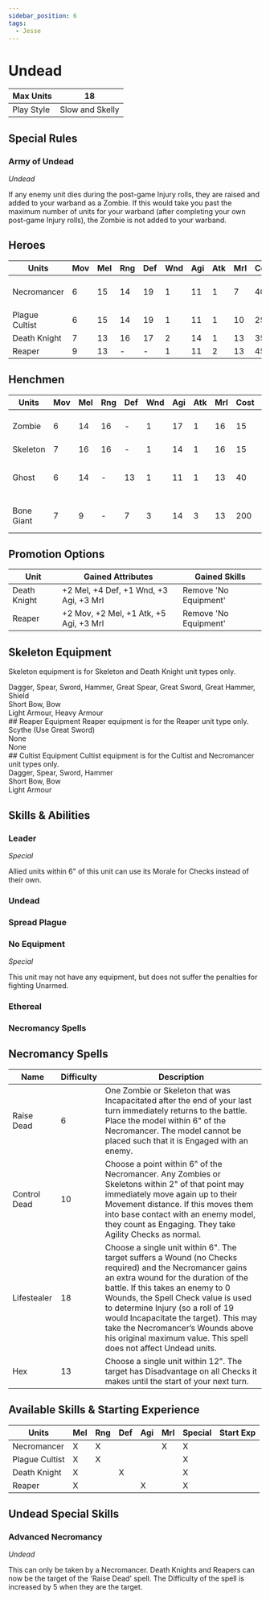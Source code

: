```yaml
---
sidebar_position: 6
tags:
  - Jesse
---
```

# Undead

<!--
Gold Spendable: 1300
-->

| Max Units  | 18              |
| ---------- | --------------- |
| Play Style | Slow and Skelly |

## Special Rules

### Army of Undead
*Undead*

If any enemy unit dies during the post-game Injury rolls, they are raised and added to your warband as a Zombie. If this would take you past the maximum number of units for your warband (after completing your own post-game Injury rolls), the Zombie is not added to your warband.
## Heroes
| Units          | Mov | Mel | Rng | Def | Wnd | Agi | Atk | Mrl | Cost | Abilities                 | Cap |
| -------------- | --- | --- | --- | --- | --- | --- | --- | --- | ---- | ------------------------- | --- |
| Necromancer    | 6   | 15  | 14  | 19  | 1   | 11  | 1   | 7   | 40   | Leader, Necromancy Spells | 1   |
| Plague Cultist | 6   | 15  | 14  | 19  | 1   | 11  | 1   | 10  | 25   | Spread Plague             | -   |
| Death Knight   | 7   | 13  | 16  | 17  | 2   | 14  | 1   | 13  | 35   | Undead                    | -   |
| Reaper         | 9   | 13  | -   | -   | 1   | 11  | 2   | 13  | 45   | Undead                    | -   |

## Henchmen
| Units      | Mov | Mel | Rng | Def | Wnd | Agi | Atk | Mrl | Cost | Abilities                      | Cap |
| ---------- | --- | --- | --- | --- | --- | --- | --- | --- | ---- | ------------------------------ | --- |
| Zombie     | 6   | 14  | 16  | -   | 1   | 17  | 1   | 16  | 15   | Undead, No Equipment           | -   |
| Skeleton   | 7   | 16  | 16  | -   | 1   | 14  | 1   | 16  | 15   | Undead                         | -   |
| Ghost      | 6   | 14  | -   | 13  | 1   | 11  | 1   | 13  | 40   | Undead, No Equipment, Ethereal | 3   |
| Bone Giant | 7   | 9   | -   | 7   | 3   | 14  | 3   | 13  | 200  | Undead, No Equipment           | 1   |

## Promotion Options

| Unit         | Gained Attributes                      | Gained Skills         |
| ------------ | -------------------------------------- | --------------------- |
| Death Knight | +2 Mel, +4 Def, +1 Wnd, +3 Agi, +3 Mrl | Remove 'No Equipment' |
| Reaper       | +2 Mov, +2 Mel, +1 Atk, +5 Agi, +3 Mrl | Remove 'No Equipment' |


## Skeleton Equipment
Skeleton equipment is for Skeleton and Death Knight unit types only.

<div name='melee-weapons'>
Dagger, Spear, Sword, Hammer, Great Spear, Great Sword, Great Hammer, Shield
</div>
<div name='ranged-weapons'>
Short Bow, Bow
</div>
<div name='armour'>
Light Armour, Heavy Armour
</div>
## Reaper Equipment
Reaper equipment is for the Reaper unit type only.

<div name='melee-weapons'>
Scythe (Use Great Sword)
</div>
<div name='ranged-weapons'>
None
</div>
<div name='armour'>
None
</div>
## Cultist Equipment
Cultist equipment is for the Cultist and Necromancer unit types only.

<div name='melee-weapons'>
Dagger, Spear, Sword, Hammer
</div>
<div name='ranged-weapons'>
Short Bow, Bow
</div>
<div name='armour'>
Light Armour
</div>

## Skills & Abilities

### Leader
*Special*

Allied units within 6" of this unit can use its Morale for Checks instead of their own.

### Undead

### Spread Plague

### No Equipment
*Special*

This unit may not have any equipment, but does not suffer the penalties for fighting Unarmed.

### Ethereal

### Necromancy Spells
## Necromancy Spells

| Name         | Difficulty | Description                                                                                                                                                                                                                                                                                                                                                                                                       |
| ------------ | ---------- | ----------------------------------------------------------------------------------------------------------------------------------------------------------------------------------------------------------------------------------------------------------------------------------------------------------------------------------------------------------------------------------------------------------------- |
| Raise Dead   | 6          | One Zombie or Skeleton that was Incapacitated after the end of your last turn immediately returns to the battle. Place the model within 6" of the Necromancer. The model cannot be placed such that it is Engaged with an enemy.                                                                                                                                                                                  |
| Control Dead | 10         | Choose a point within 6" of the Necromancer. Any Zombies or Skeletons within 2" of that point may immediately move again up to their Movement distance. If this moves them into base contact with an enemy model, they count as Engaging. They take Agility Checks as normal.                                                                                                                                     |
| Lifestealer  | 18         | Choose a single unit within 6". The target suffers a Wound (no Checks required) and the Necromancer gains an extra wound for the duration of the battle. If this takes an enemy to 0 Wounds, the Spell Check value is used to determine Injury (so a roll of 19 would Incapacitate the target). This may take the Necromancer’s Wounds above his original maximum value. This spell does not affect Undead units. |
| Hex          | 13         | Choose a single unit within 12". The target has Disadvantage on all Checks it makes until the start of your next turn.                                                                                                                                                                                                                                                                                            |

## Available Skills & Starting Experience

| Units          | Mel | Rng | Def | Agi | Mrl | Special | Start Exp |
| -------------- | --- | --- | --- | --- | --- | ------- | --------- |
| Necromancer    | X   | X   |     |     | X   | X       |           |
| Plague Cultist | X   | X   |     |     |     | X       |           |
| Death Knight   | X   |     | X   |     |     | X       |           |
| Reaper         | X   |     |     | X   |     | X       |           |

## Undead Special Skills

### Advanced Necromancy
*Undead*

This can only be taken by a Necromancer. Death Knights and Reapers can now be the target of the 'Raise Dead' spell. The Difficulty of the spell is increased by 5 when they are the target.

